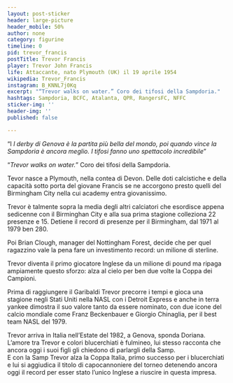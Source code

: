 ```yaml
---
layout: post-sticker
header: large-picture
header_mobile: 50%
author: none
category: figurine
timeline: 0
pid: trevor_francis
postTitle: Trevor Francis
player: Trevor John Francis
life: Attaccante, nato Plymouth (UK) il 19 aprile 1954
wikipedia: Trevor_Francis
instagram: B_KNNL7j0Kq
excerpt: "“Trevor walks on water.” Coro dei tifosi della Sampdoria."
hashtags: Sampdoria, BCFC, Atalanta, QPR, RangersFC, NFFC
sticker-img: ''
header-img: ''
published: false

---
```

  
“I _l derby di Genova è la partita più bella del mondo, poi quando vince la Sampdoria è ancora meglio. I tifosi fanno uno spettacolo incredibile_”

“_Trevor walks on water._” Coro dei tifosi della Sampdoria.

Tevor nasce a Plymouth, nella contea di Devon. Delle doti calcistiche e della capacità sotto porta del giovane Francis se ne accorgono presto quelli del Birmingham City nella cui academy entra giovanissimo.

Trevor è talmente sopra la media degli altri calciatori che esordisce appena sedicenne con il Birminghan City e alla sua prima stagione colleziona 22 presenze e 15. Detiene il record di presenze per il Birmingham, dal 1971 al 1979 ben 280.

Poi Brian Clough, manager del Nottingham Forest, decide che per quel ragazzino vale la pena fare un investimento record: un milione di sterline. 

Trevor diventa il primo giocatore Inglese da un milione di pound ma ripaga ampiamente questo sforzo: alza al cielo per ben due volte la Coppa dei Campioni.

Prima di raggiungere il Garibaldi Trevor precorre i tempi e gioca una stagione negli Stati Uniti nella NASL con i Detroit Express e anche in terra yankee dimostra il suo valore tanto da essere nominato, con due icone del calcio mondiale come Franz Beckenbauer e Giorgio Chinaglia, per il best team NASL del 1979.

Trevor arriva in Italia nell’Estate del 1982, a Genova, sponda Doriana. L’amore tra Trevor e colori blucerchiati è fulmineo, lui stesso racconta che ancora oggi i suoi figli gli chiedono di parlargli della Samp.  
E con la Samp Trevor alza la Coppa Italia, primo successo per i blucerchiati e lui si aggiudica il titolo di capocannoniere del torneo detenendo ancora oggi il record per esser stato l’unico Inglese a riuscire in questa impresa.
